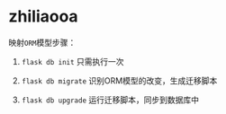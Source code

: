 # zhiliaooa

映射`ORM`模型步骤：
1. `flask db init` 只需执行一次

2. `flask db migrate` 识别ORM模型的改变，生成迁移脚本

3. `flask db upgrade` 运行迁移脚本，同步到数据库中

   